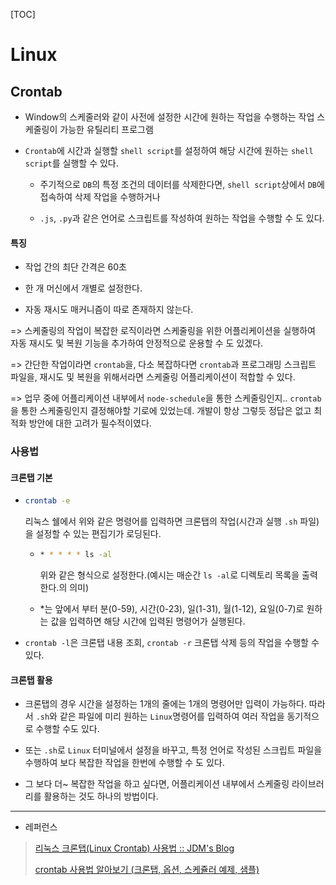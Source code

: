 [TOC]

# Linux

## Crontab

- Window의 스케줄러와 같이 사전에 설정한 시간에 원하는 작업을 수행하는 작업 스케줄링이 가능한 유틸리티 프로그램

- `Crontab`에 시간과 실행할 `shell script`를 설정하여 해당 시간에 원하는 `shell script`를 실행할 수 있다.
  
  - 주기적으로 `DB`의 특정 조건의 데이터를 삭제한다면, `shell script`상에서 `DB`에 접속하여 삭제 작업을 수행하거나
  
  - `.js`, `.py`과 같은 언어로 스크립트를 작성하여 원하는 작업을 수행할 수 도 있다.

#### 특징

- 작업 간의 최단 간격은 60초

- 한 개 머신에서 개별로 설정한다.

- 자동 재시도 매커니즘이 따로 존재하지 않는다.

=> 스케줄링의 작업이 복잡한 로직이라면 스케줄링을 위한 어플리케이션을 실행하여 자동 재시도 및 복원 기능을 추가하여 안정적으로 운용할 수 도 있겠다.

=> 간단한 작업이라면 `crontab`을, 다소 복잡하다면 `crontab`과 프로그래밍 스크립트 파일을, 재시도 및 복원을 위해서라면 스케줄링 어플리케이션이 적합할 수 있다.

=> 업무 중에 어플리케이션 내부에서 `node-schedule`을 통한 스케줄링인지.. `crontab`을 통한 스케줄링인지 결정해야할 기로에 있었는데. 개발이 항상 그렇듯 정답은 없고 최적화 방안에 대한 고려가 필수적이였다.

### 사용법

#### 크론탭 기본

- ```bash
  crontab -e
  ```
  
  리눅스 쉘에서 위와 같은 명령어를 입력하면 크론탭의 작업(시간과 실행 `.sh` 파일)을 설정할 수 있는 편집기가 로딩된다.
  
  - ```bash
    * * * * * ls -al
    ```
    
    위와 같은 형식으로 설정한다.(예시는 매순간 `ls -al`로 디렉토리 목록을 출력한다.의 의미)
  - \*는 앞에서 부터 분(0-59), 시간(0-23), 일(1-31), 월(1-12), 요일(0-7)로 원하는 값을 입력하면 해당 시간에 입력된 명령어가 실행된다.

- `crontab -l`은 크론탭 내용 조회, `crontab -r` 크론탭 삭제 등의 작업을 수행할 수 있다.

#### 크론탭 활용

- 크론탭의 경우 시간을 설정하는 1개의 줄에는 1개의 명령어만 입력이 가능하다. 따라서 `.sh`와 같은 파일에 미리 원하는 `Linux`명령어를 입력하여 여러 작업을 동기적으로 수행할 수도 있다.

- 또는 `.sh`로 `Linux` 터미널에서 설정을 바꾸고, 특정 언어로 작성된 스크립트 파일을 수행하여 보다 복잡한 작업을 한번에 수행할 수 도 있다.

- 그 보다 더\~ 복잡한 작업을 하고 싶다면, 어플리케이션 내부에서 스케줄링 라이브러리를 활용하는 것도 하나의 방법이다.

---

- 레퍼런스

> [리눅스 크론탭(Linux Crontab) 사용법 :: JDM's Blog](https://jdm.kr/blog/2)
> 
> [crontab 사용법 알아보기 (크론탭, 옵션, 스케쥴러 예제, 샘플)](https://iamfreeman.tistory.com/entry/crontab-%EC%82%AC%EC%9A%A9%EB%B2%95-%EC%95%8C%EC%95%84%EB%B3%B4%EA%B8%B0-%ED%81%AC%EB%A1%A0%ED%83%AD-%EC%98%B5%EC%85%98-%EC%8A%A4%EC%BC%80%EC%A5%B4%EB%9F%AC)
